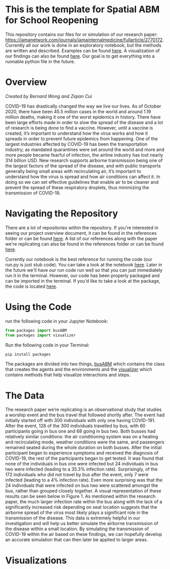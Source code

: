 # This is the template for Spatial ABM for School Reopening

This repository contains our files for or simulation of our research paper: https://jamanetwork.com/journals/jamainternalmedicine/fullarticle/2770172. Currently all our work is done in an exploratory notebook, but the methods are written and described. Examples can be found [here](https://github.com/bew030/domain_project_template/blob/main/notebooks/Example%20Notebook.ipynb). A visualization of our findings can also be found [here](https://github.com/bew030/domain_project_template/blob/main/src/visualization/png_to_gif%20(1).gif). Our goal is to get everything into a runnable python file in the future.


# Overview 
_Created by Bernard Wong and Ziqian Cui_

COVID-19 has drastically changed the way we live our lives. As of October 2020, there have been 45.5 million cases in the world and around 1.19 million deaths, making it one of the worst epidemics in history. There have been large efforts made in order to slow the spread of the disease and a lot of research is being done to find a vaccine. However, until a vaccine is created, it’s important to understand how the virus works and how it spreads in order to prevent future epidemics from happening. One of the largest industries affected by COVID-19 has been the transportation industry; as mandated quarantines were set around the world and more and more people became fearful of infection, the airline industry has lost nearly 314 billion USD. New research supports airborne transmission being one of the largest factors of the spread of the disease, and with public transports generally being small areas with recirculating air, it’s important to understand how the virus is spread and how air conditions can affect it. In doing so we can set effective guidelines that enable air to be cleaner and prevent the spread of these respiratory droplets, thus minimizing the transmission of COVID-19. 

# Navigating the Repository 
There are a lot of repositories within the repository. If you're interested in seeing our project overview document, it can be found in the references folder or can be found [here](https://github.com/bew030/domain_project_template/blob/main/references/SIMULATING%20AIRBORNE%20TRANSMISSION%20OF%20SARS-CoV-2%20AMONGST%20BUS%20RIDERS%20-%20checkpoint%201.pdf). A list of our references along with the paper we're replicating can also be found in the references folder or can be found [here](https://github.com/bew030/domain_project_template/blob/main/references/references.md). 

Currently our notebook is the best reference for running the code (our run.py is just stub code). You can take a look at the notebook [here](https://github.com/bew030/domain_project_template/blob/main/notebooks/Example%20Notebook.ipynb). Later in the future we'll have our run code run well so that you can just immediately run it in the terminal. However, our code has been properly packaged and can be imported in the terminal. If you'd like to take a look at the package, the code is located [here](https://github.com/bew030/domain_project_template/tree/main/src/packages). 

# Using the Code 

run the following code in your Jupyter Notebook: 

```python 
from packages import busABM
from packages import visualizer
```

Run the following code in your Terminal: 

```python
pip install packages
```

The packages are divided into two things, [busABM](https://github.com/bew030/domain_project_template/tree/main/src/packages/busABM) which contains the class that creates the agents and the environments and the [visualizer](https://github.com/bew030/domain_project_template/tree/main/src/packages/visualizer) which contains methods that help visualize interactions and steps. 

# The Data 
The research paper we’re replicating is an observational study that studies a worship event and the bus travel that followed shortly after. The event had initially started off with 300 individuals with only one having COVID-191. After the event, 128 of the 300 individuals travelled by bus, with 60 participants going in bus one and 68 going in bus two. Both busses had relatively similar conditions: the air conditioning system was on a heating and recirculating mode, weather conditions were the same, and passengers remained seated during the whole duration on both busses. 
After the initial participant began to experience symptoms and received the diagnosis of COVID-19, the rest of the participants began to get tested. It was found that none of the individuals in bus one were infected but 24 individuals in bus two were infected (leading to a 35.3% infection rate). Surprisingly, of the 172 individuals who did not travel by bus after the event, only 7 were infected (leading to a 4% infection rate). Even more surprising was that the 24 individuals that were infected on bus two were scattered amongst the bus, rather than grouped closely together. A visual representation of these results can be seen below in Figure 1. 
As mentioned within the research paper, the much larger infection rate within the bus along with the lack of a significantly increased risk depending on seat location suggests that the airborne spread of the virus most likely plays a significant role in the transmission of the disease. This data is extremely helpful in our investigation and will help us better simulate the airborne transmission of the disease within a small location. By simulating the transmission of COVID-19 within the air based on these findings, we can hopefully develop an accurate simulation that can then later be applied to larger areas. 


# Visualizations 
